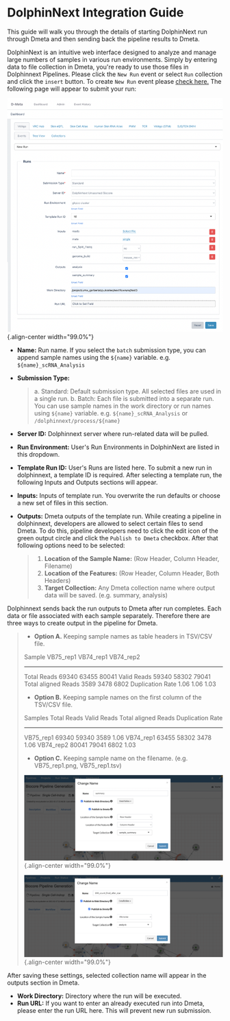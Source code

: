 # DolphinNext Integration Guide

This guide will walk you through the details of starting DolphinNext run
through Dmeta and then sending back the pipeline results to Dmeta.

DolphinNext is an intuitive web interface designed to analyze and manage
large numbers of samples in various run environments. Simply by entering
data to file collection in Dmeta, you\'re ready to use those files in
Dolphinnext Pipelines. Please click the `New Run` event or select `Run`
collection and click the `insert` button. To create `New Run` event
please [check here.](vmeta_events.md#insert-new-run-event) The following
page will appear to submit your run:

![image](../images/dmeta_run.png){.align-center width="99.0%"}

-   **Name:** Run name. If you select the `batch` submission type, you
    can append sample names using the `${name}` variable. e.g.
    `${name}_scRNA_Analysis`

-   **Submission Type:**

    > a.  Standard: Default submission type. All selected files are used
    >     in a single run.
    > b.  Batch: Each file is submitted into a separate run. You can use
    >     sample names in the work directory or run names using
    >     `${name}` variable. e.g. `${name}_scRNA_Analysis` or
    >     `/dolphinnext/process/${name}`

-   **Server ID:** Dolphinnext server where run-related data will be
    pulled.

-   **Run Environment:** User\'s Run Environments in DolphinNext are
    listed in this dropdown.

-   **Template Run ID:** User\'s Runs are listed here. To submit a new
    run in dolphinnext, a template ID is required. After selecting a
    template run, the following Inputs and Outputs sections will appear.

-   **Inputs:** Inputs of template run. You overwrite the run defaults
    or choose a new set of files in this section.

-   **Outputs:** Dmeta outputs of the template run. While creating a
    pipeline in dolphinnext, developers are allowed to select certain
    files to send Dmeta. To do this, pipeline developers need to click
    the edit icon of the green output circle and click the
    `Publish to Dmeta` checkbox. After that following options need to be
    selected:

    > 1.  **Location of the Sample Name:** (Row Header, Column Header,
    >     Filename)
    > 2.  **Location of the Features:** (Row Header, Column Header, Both
    >     Headers)
    > 3.  **Target Collection:** Any Dmeta collection name where output
    >     data will be saved. (e.g. summary, analysis)

Dolphinnext sends back the run outputs to Dmeta after run completes.
Each data or file associated with each sample separately. Therefore
there are three ways to create output in the pipeline for Dmeta.

> -   **Option A.** Keeping sample names as table headers in TSV/CSV
>     file.
>
>   Sample                VB75_rep1   VB74_rep1   VB74_rep2
>   --------------------- ----------- ----------- -----------
>   Total Reads           69340       63455       80041
>   Valid Reads           59340       58302       79041
>   Total aligned Reads   3589        3478        6802
>   Duplication Rate      1.06        1.06        1.03
>
> -   **Option B.** Keeping sample names on the first column of the
>     TSV/CSV file.
>
>   Samples     Total Reads   Valid Reads   Total aligned Reads   Duplication Rate
>   ----------- ------------- ------------- --------------------- ------------------
>   VB75_rep1   69340         59340         3589                  1.06
>   VB74_rep1   63455         58302         3478                  1.06
>   VB74_rep2   80041         79041         6802                  1.03
>
> -   **Option C.** Keeping sample name on the filename. (e.g.
>     VB75_rep1.png, VB75_rep1.tsv)
>
> ![image](../images/dnext_dmeta_output1.png){.align-center width="99.0%"}
>
> ![image](../images/dnext_dmeta_output2.png){.align-center width="99.0%"}

After saving these settings, selected collection name will appear in the
outputs section in Dmeta.

-   **Work Directory:** Directory where the run will be executed.
-   **Run URL:** If you want to enter an already executed run into
    Dmeta, please enter the run URL here. This will prevent new run
    submission.
